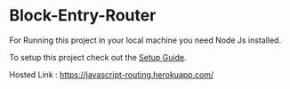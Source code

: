 # Block-Entry-Router

For Running this project in your local machine you need Node Js installed.

To setup this project check out the [Setup Guide][I].

[I]: /setup-guide.md

Hosted Link : https://javascript-routing.herokuapp.com/
